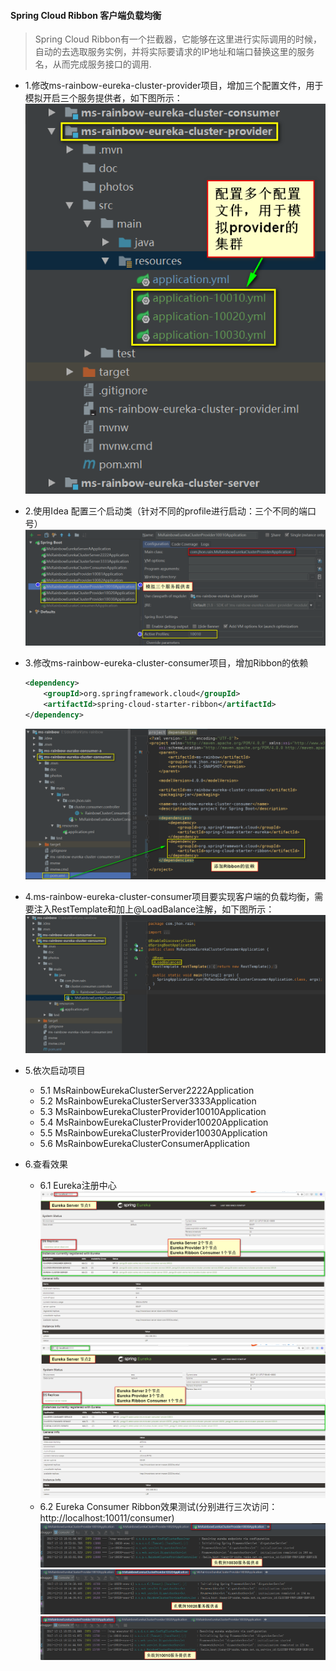 #### Spring Cloud Ribbon 客户端负载均衡
> Spring Cloud Ribbon有一个拦截器，它能够在这里进行实际调用的时候，自动的去选取服务实例，并将实际要请求的IP地址和端口替换这里的服务名，从而完成服务接口的调用.

* 1.修改ms-rainbow-eureka-cluster-provider项目，增加三个配置文件，用于模拟开启三个服务提供者，如下图所示：
    ![Cluster-Provider-Project-Struct](./photos/Cluster-Provider-Project-Struct.png)

* 2.使用Idea 配置三个启动类（针对不同的profile进行启动：三个不同的端口号）
    ![Cluster-Provider-Enable-Three-Client](./photos/Cluster-Provider-Enable-Three-Client.png)


* 3.修改ms-rainbow-eureka-cluster-consumer项目，增加Ribbon的依赖
    ```xml
    <dependency>
        <groupId>org.springframework.cloud</groupId>
        <artifactId>spring-cloud-starter-ribbon</artifactId>
    </dependency>
    ```
    ![Cluster-Consumer-Project-Struct](../ms-rainbow-eureka-cluster-ribbon-consumer/photos/Cluster-Consumer-Project-Struct.png)

* 4.ms-rainbow-eureka-cluster-consumer项目要实现客户端的负载均衡，需要注入RestTemplate和加上@LoadBalance注解，如下图所示：
    ![Cluster-Consumer-Main-Application](../ms-rainbow-eureka-cluster-ribbon-consumer/photos/Cluster-Consumer-Main-Application.png)
    
* 5.依次启动项目
    * 5.1 MsRainbowEurekaClusterServer2222Application
    * 5.2 MsRainbowEurekaClusterServer3333Application
    * 5.3 MsRainbowEurekaClusterProvider10010Application
    * 5.4 MsRainbowEurekaClusterProvider10020Application
    * 5.5 MsRainbowEurekaClusterProvider10030Application
    * 5.6 MsRainbowEurekaClusterConsumerApplication
    
* 6.查看效果
    * 6.1 Eureka注册中心
    ![Eureka-Cluster-Server节点1注册中心](../ms-rainbow-eureka-cluster-server/photos/Eureka-Cluster-Server节点1注册中心.png)
    ![Eureka-Cluster-Server节点2注册中心](../ms-rainbow-eureka-cluster-server/photos/Eureka-Cluster-Server节点2注册中心.png)
    * 6.2 Eureka Consumer Ribbon效果测试(分别进行三次访问：http://localhost:10011/consumer)
    ![FirstTime_Request](../ms-rainbow-eureka-cluster-server/photos/FirstTime_Request.png)
    ![SecondTime_Request](../ms-rainbow-eureka-cluster-server/photos/SecondTime_Request.png)
    ![ThirdTime_Request](../ms-rainbow-eureka-cluster-server/photos/ThirdTime_Request.png)
    
    